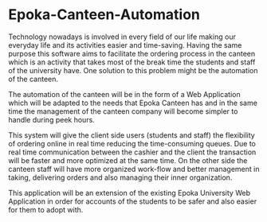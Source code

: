# Epoka-Canteen-Automation
Technology nowadays is involved in every field of our life making our everyday life and its activities easier and time-saving. Having the same purpose this software aims to facilitate the ordering process in the canteen which is an activity that takes most of the break time the students and staff of the university have. One solution to this problem might be the automation of the canteen. 

The automation of the canteen will be in the form of a Web Application which will be adapted to the needs that Epoka Canteen has and in the same time the management of the canteen company will become simpler to handle during peek hours.

This system will give the client side users (students and staff) the flexibility of ordering online in real time reducing the time-consuming queues. Due to real time communication between the cashier and the client the transaction will be faster and more optimized at the same time. On the other side the canteen staff will have more organized work-flow and better management in taking, delivering  orders and also managing their inner organization. 

This application will be an extension of the existing Epoka University Web Application in order for accounts of the students to be safer and also easier for them to adopt with.



